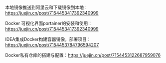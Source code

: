 本地镜像推送到阿里云和下载镜像到本地：https://juejin.cn/post/7154453417392340999

Docker 可视化界面portainer的安装和使用：https://juejin.cn/post/7154453417392340999

IDEA集成Docker构建容器镜像，部署项目：https://juejin.cn/post/7154453784796594207

Docker私有仓库的搭建与配置：https://juejin.cn/post/7154453122687959076

